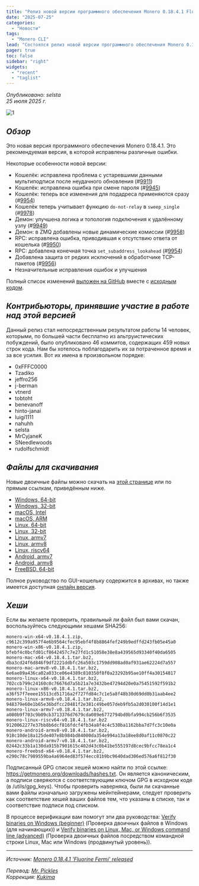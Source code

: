 ```yaml
---
title: "Релиз новой версии программного обеспечения Monero 0.18.4.1 Fluorine Fermi"
date: "2025-07-25"
categories:
  - "Новости"
tags:
  - "Monero CLI"
lead: "Состоялся релиз новой версии программного обеспечения Monero 0.18.4.1 Fluorine Fermi"
pager: true
toc: false
sidebar: "right"
widgets:
  - "recent"
  - "taglist"
---
```


_Опубликовано: selsta_  
_25 июля 2025 г._

![1](/img/post/2022-07-19-monero-0.18.0.0-released/01.png)  

## _Обзор_

Это новая версия программного обеспечения Monero 0.18.4.1. Это рекомендуемая версия, в которой исправлены различные ошибки.

Некоторые особенности новой версии:

- Кошелёк: исправлена проблема с устаревшими данными мультиподписи после неудачного обновления (#[9911](https://github.com/monero-project/monero/pull/9911))
- Кошелёк: исправлена ошибка при смене пароля (#[9945](https://github.com/monero-project/monero/pull/9945))
- Кошелёк: теперь все изменения для подадреса применяются сразу (#[9954](https://github.com/monero-project/monero/pull/9954))
- Кошелёк теперь учитывает функцию `do-not-relay` в `sweep_single` (#[9978](https://github.com/monero-project/monero/pull/9978))
- Демон: улучшена логика и топология подключения к удалённому узлу (#[9949](https://github.com/monero-project/monero/pull/9949))
- Демон: в ZMQ добавлены новые динамические комиссии (#[9958](https://github.com/monero-project/monero/pull/9958))
- RPC: исправлена ошибка, приводившая к отсутствию ответа от кошелька (#[9950](https://github.com/monero-project/monero/pull/9950))
- RPC: добавлена конечная точка `set_subaddress_lookahead` (#[9954](https://github.com/monero-project/monero/pull/9954))
- Добавлена защита от редких исключений в обработчике TCP-пакетов (#[9956](https://github.com/monero-project/monero/pull/9956))
- Незначительные исправления ошибок и улучшения

Полный список изменений [выложен на GitHub](https://github.com/monero-project/monero/compare/v0.18.4.0...v0.18.4.1) вместе с [исходным кодом](https://github.com/monero-project/monero/tree/v0.18.4.1).

## _Контрибьюторы, принявшие участие в работе над этой версией_

Данный релиз стал непосредственным результатом работы 14 человек, которыми, по большей части бесплатно из альтруистических побуждений, было опубликовано 46 коммитов, содержащих 459 новых строк кода. Нам бы хотелось поблагодарить их за потраченное время и за все усилия. Вот их имена в произвольном порядке:

- 0xFFFC0000
- Tzadiko
- jeffro256
- j-berman
- vtnerd
- tobtoht
- benevanoff
- hinto-janai
- luigi1111
- nahuhh
- selsta
- MrCyjaneK
- SNeedlewoods
- rudolfschmidt

## _Файлы для скачивания_

Новые двоичные файлы можно скачать на [этой странице](https://www.getmonero.org/downloads/) или по прямым ссылкам, приведённым ниже.

- [Windows, 64-bit](https://downloads.getmonero.org/cli/monero-win-x64-v0.18.4.1.zip)
- [Windows, 32-bit](https://downloads.getmonero.org/cli/monero-win-x86-v0.18.4.1.zip)
- [macOS, Intel](https://downloads.getmonero.org/cli/monero-mac-x64-v0.18.4.1.tar.bz2)
- [macOS, ARM](https://downloads.getmonero.org/cli/monero-mac-armv8-v0.18.4.1.tar.bz2)
- [Linux, 64-bit](https://downloads.getmonero.org/cli/monero-linux-x64-v0.18.4.1.tar.bz2)
- [Linux, 32-bit](https://downloads.getmonero.org/cli/monero-linux-x86-v0.18.4.1.tar.bz2)
- [Linux, armv7](https://downloads.getmonero.org/cli/monero-linux-armv7-v0.18.4.1.tar.bz2)
- [Linux, armv8](https://downloads.getmonero.org/cli/monero-linux-armv8-v0.18.4.1.tar.bz2)
- [Linux, riscv64](https://downloads.getmonero.org/cli/monero-linux-riscv64-v0.18.4.1.tar.bz2)
- [Android, armv7](https://downloads.getmonero.org/cli/monero-android-armv7-v0.18.4.1.tar.bz2)
- [Android, armv8](https://downloads.getmonero.org/cli/monero-android-armv8-v0.18.4.1.tar.bz2)
- [FreeBSD, 64-bit](https://downloads.getmonero.org/cli/monero-freebsd-x64-v0.18.4.1.tar.bz2)

Полное руководство по GUI-кошельку содержится в архивах, но также имеется доступная [онлайн версия](https://github.com/monero-ecosystem/monero-GUI-guide/blob/master/monero-GUI-guide.md).

## _Хеши_

Если вы желаете проверить, правильный ли файл был вами скачан, воспользуйтесь следующими хешами SHA256:

```
monero-win-x64-v0.18.4.1.zip, c9612c399a957f4e6b9564cfec95ebf4f8b8864fef249b9edffd243fb05e45a0
monero-win-x86-v0.18.4.1.zip, bfebf4c0bcfd01cf8642457c7e27fd1c51058e38e8a439565d93340f40da6505
monero-mac-x64-v0.18.4.1.tar.bz2, dba3cd24f6d846f9df2221ddbfc26a503c1759dd908ad0af931ae62224d7a557
monero-mac-armv8-v0.18.4.1.tar.bz2, 6e6ae89a436ca02a033ce06e4389c810350f8f0a23292b95ae10ff4a30154817
monero-linux-x64-v0.18.4.1.tar.bz2, 702ccb799c24160c0c76676d7a5b21a7e3432be47294d20e0a75451592f591b2
monero-linux-x86-v0.18.4.1.tar.bz2, a36f57f7eeee15513cd51716a2f727fd84c7c1e5a8f48b30d69dd0b31aab4ee2
monero-linux-armv8-v0.18.4.1.tar.bz2, 948379e60e1b65e36bdfcc20481f2e381c49be057deb9fb5a2d030100f14d1e1
monero-linux-armv7-v0.18.4.1.tar.bz2, a080b9f703c9b09cb3713376d7679cda089e6772794bd0bfa994cb256b6f3535
monero-linux-riscv64-v0.18.4.1.tar.bz2 9120062277e37bb8b6dcf816fdcf4fb34a8f4c4c530ba1162bba7d7fc3c10e0a
monero-android-armv8-v0.18.4.1.tar.bz2, 918c10de18a125de407e8b984bd84000da354e994a13a18ee8d0af11c0870c22
monero-android-armv7-v0.18.4.1.tar.bz2, 02442c33b1a130da915b7901615c402d43c0b41be555197d8cec9bfcc78ea1c4
monero-freebsd-x64-v0.18.4.1.tar.bz2, e290c78c7989559ba4a6964ed83f574ecc81b9bc9640dad306ed576a6f812f30
```

Подписанный GPG список хешей можно найти по этой ссылке: https://getmonero.org/downloads/hashes.txt. Он является каноническим, а подписи сверяются с соответствующим ключом GPG в исходном коде (в /utils/gpg_keys). Чтобы проверить наверняка, были ли скачанные вами файлы изначально загружены мейнтейнерами, следует проверить как соответствие хешей ваших файлов тем, что указаны в списке, так и соответствие подписи под списком.

В процессе верификации вам помогут эти два руководства: [Verify binaries on Windows (beginner)](https://www.getmonero.org/resources/user-guides/verification-windows-beginner.html) (Проверка двоичных файлов в Windows (для начинающих)) и [Verify binaries on Linux, Mac, or Windows command line (advanced)](https://www.getmonero.org/resources/user-guides/verification-allos-advanced.html) (Проверка двоичных файлов посредством командной строки Linux, Mac или Windows (продвинутый уровень)).

---

_Источник: [Monero 0.18.4.1 'Fluorine Fermi' released](https://www.getmonero.org/2025/07/25/monero-0.18.4.1-released.html)_

_Перевод: [Mr. Pickles](https://t.me/v1docq47)_  
_Коррекция: [Kukima](https://t.me/Kukima)_
